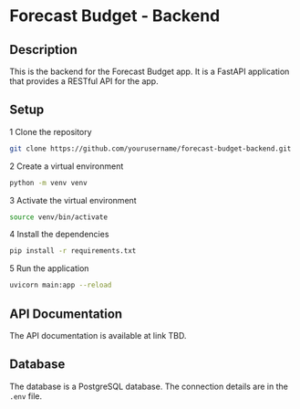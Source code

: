 # Forecast Budget - Backend

## Description

This is the backend for the Forecast Budget app. It is a FastAPI application that provides a RESTful API for the app.

## Setup

1 Clone the repository

```bash
git clone https://github.com/yourusername/forecast-budget-backend.git
```

2 Create a virtual environment

```bash
python -m venv venv
```

3 Activate the virtual environment

```bash
source venv/bin/activate
```

4 Install the dependencies

```bash
pip install -r requirements.txt
```

5 Run the application

```bash
uvicorn main:app --reload
```

## API Documentation

The API documentation is available at link TBD.

## Database

The database is a PostgreSQL database. The connection details are in the `.env` file.

